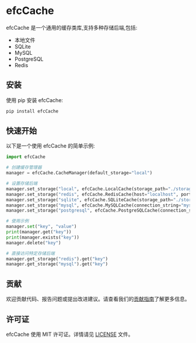 # efcCache

efcCache 是一个通用的缓存类库,支持多种存储后端,包括:

- 本地文件
- SQLite
- MySQL
- PostgreSQL
- Redis


## 安装

使用 pip 安装 efcCache:

```bash
pip install efcCache
```

## 快速开始

以下是一个使用 efcCache 的简单示例:

```python
import efcCache

# 创建缓存管理器
manager = efcCache.CacheManager(default_storage="local")

# 设置存储后端
manager.set_storage("local", efcCache.LocalCache(storage_path="./storage/"))
manager.set_storage("redis", efcCache.RedisCache(host="localhost", port=6379, db=0))
manager.set_storage("sqlite", efcCache.SQLiteCache(storage_path="./storage/sqlite.db"))
manager.set_storage("mysql", efcCache.MySQLCache(connection_string="mysql://root:password@localhost:3306/test", table="cache"))
manager.set_storage("postgresql", efcCache.PostgreSQLCache(connection_string="postgresql://postgres:password@localhost:5432/test", table="cache"))

# 使用示例
manager.set("key", "value")
print(manager.get("key"))
print(manager.exists("key"))
manager.delete("key")

# 直接访问特定存储后端
manager.get_storage("redis").get("key")
manager.get_storage("mysql").get("key")

```

## 贡献

欢迎贡献代码、报告问题或提出改进建议。请查看我们的[贡献指南](CONTRIBUTING.md)了解更多信息。

## 许可证

efcCache 使用 MIT 许可证。详情请见 [LICENSE](LICENSE) 文件。
